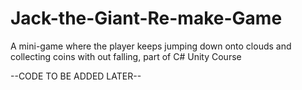# Jack-the-Giant-Re-make-Game
 A mini-game where the player keeps jumping down onto clouds and collecting coins with out falling, part of C# Unity Course
 
 
 --CODE TO BE ADDED LATER--
